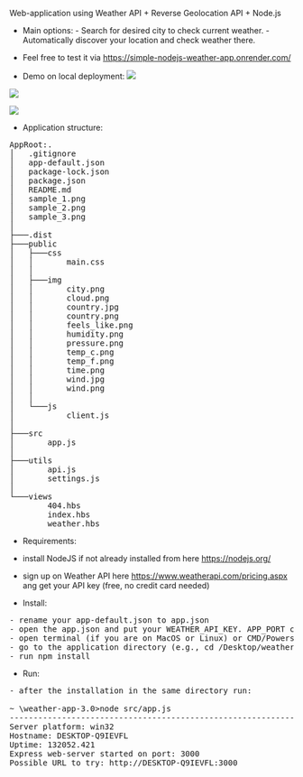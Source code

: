 Web-application using Weather API + Reverse Geolocation API + Node.js

- Main options:
        - Search for desired city to check current weather.
        - Automatically discover your location and check weather there.

- Feel free to test it via https://simple-nodejs-weather-app.onrender.com/

- Demo on local deployment:
![](https://github.com/swifty94/nodejs-course/blob/master/weather-app-2.0/sample_1.png)

![](https://github.com/swifty94/nodejs-course/blob/master/weather-app-2.0/sample_2.png)

![](https://github.com/swifty94/nodejs-course/blob/master/weather-app-2.0/sample_3.png)

- Application structure:
<pre>
AppRoot:.
│   .gitignore
│   app-default.json
│   package-lock.json
│   package.json
│   README.md
│   sample_1.png
│   sample_2.png
│   sample_3.png
│
├───.dist
├───public
│   ├───css
│   │       main.css
│   │
│   ├───img
│   │       city.png
│   │       cloud.png
│   │       country.jpg
│   │       country.png
│   │       feels_like.png
│   │       humidity.png
│   │       pressure.png
│   │       temp_c.png
│   │       temp_f.png
│   │       time.png
│   │       wind.jpg
│   │       wind.png
│   │
│   └───js
│           client.js
│
├───src
│       app.js
│
├───utils
│       api.js
│       settings.js
│
└───views
        404.hbs
        index.hbs
        weather.hbs
</pre>

- Requirements:

- install NodeJS if not already installed from here https://nodejs.org/
- sign up on Weather API here https://www.weatherapi.com/pricing.aspx ang get your API key
(free, no credit card needed)

- Install:

<pre>
- rename your app-default.json to app.json
- open the app.json and put your WEATHER_API_KEY. APP_PORT can be left as is if you not sure what to use.
- open terminal (if you are on MacOS or Linux) or CMD/Powershell if you are on Windows.
- go to the application directory (e.g., cd /Desktop/weather-app-2.0/)
- run npm install
</pre>

- Run:

<pre>
- after the installation in the same directory run:

~ \weather-app-3.0>node src/app.js
----------------------------------------------------------------
Server platform: win32
Hostname: DESKTOP-Q9IEVFL
Uptime: 132052.421
Express web-server started on port: 3000
Possible URL to try: http://DESKTOP-Q9IEVFL:3000
</pre>
